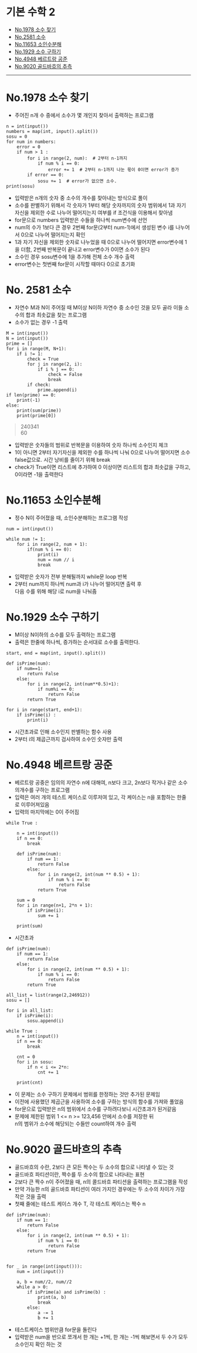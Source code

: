 # 기본 수학 2

- [No.1978 소수 찾기](#no1978-소수-찾기)
- [No.2581 소수](#no-2581-소수)
- [No.11653 소인수분해](#no11653-소인수분해)
- [No.1929 소수 구하기](#no1929-소수-구하기)
- [No.4948 베르트랑 공준](#no4948-베르트랑-공준)
- [No.9020 골드바흐의 추측](#no9020-골드바흐의-추측)

--- 

# No.1978 소수 찾기
- 주어진 n개 수 중에서 소수가 몇 개인지 찾아서 출력하는 프로그램

```
n = int(input())
numbers = map(int, input().split())
sosu = 0
for num in numbers:
    error = 0
    if num > 1 :
        for i in range(2, num):  # 2부터 n-1까지
            if num % i == 0:
                error += 1  # 2부터 n-1까지 나눈 몫이 0이면 error가 증가
        if error == 0:
            sosu += 1  # error가 없으면 소수.
print(sosu)
```

- 입력받은 n개의 숫자 중 소수의 개수를 찾아내는 방식으로 풀이
- 소수를 판별하기 위해서 각 숫자가 1부터 해당 숫자까지의 숫자 범위에서 1과 자기 자신을 제외한 수로 나누어 떨어지는지 여부를 if 조건식을 이용해서 찾아냄
- for문으로 numbers 입력받은 수들을 하나씩 num변수에 선언
- num의 수가 1보다 큰 경우 2번째 for문(2부터 num-1)에서 생성된 변수 i를 나누어서 0으로 나누어 떨어지는지 확인
- 1과 자기 자신을 제외한 숫자로 나누었을 때 0으로 나누어 떨어지면 error변수에 1을 더함, 2번째 반복문이 끝나고 error변수가 0이면 소수가 된다
- 소수인 경우 sosu변수에 1을 추가해 전체 소수 개수 출력
- error변수는 첫번째 for문이 시작할 때마다 0으로 초기화 

# No. 2581 소수
- 자연수 M과 N이 주어질 때 M이상 N이하 자연수 중 소수인 것을 모두 골라 이들 소수의 합과 최솟값을 찾는 프로그램
- 소수가 없는 경우 -1 출력

```
M = int(input())
N = int(input())
prime = []
for i in range(M, N+1):
    if i != 1:
        check = True
        for j in range(2, i):
            if i % j == 0:
                check = False
                break
        if check:
            prime.append(i)
if len(prime) == 0:
    print(-1)
else:
    print(sum(prime))
    print(prime[0])
```
> 240341  
60
- 입력받은 숫자들의 범위로 반복문을 이용하여 숫자 하나씩 소수인지 체크 
- 1이 아니면 2부터 자기자신을 제외한 수를 하나씩 나눠 0으로 나누어 떨어지면 소수 false값으로. 시간 낭비를 줄이기 위해 break
- check가 True이면 리스트에 추가하여 0 이상이면 리스트의 합과 최솟값을 구하고,   
0이라면 -1을 출력한다

# No.11653 소인수분해
- 정수 N이 주어졌을 때, 소인수분해하는 프로그램 작성

```
num = int(input())

while num != 1:
    for i in range(2, num + 1):
        if(num % i == 0):
            print(i)
            num = num // i
            break
```
- 입력받은 숫자가 전부 분해될까지 while문 loop 반복
- 2부터 num까지 하나씩 num과 i가 나누어 떨어지면 출력 후  
다음 수를 위해 해당 i로 num을 나눠줌


# No.1929 소수 구하기
- M이상 N이하의 소수를 모두 출력하는 프로그램
- 출력은 한줄에 하나씩, 증가하는 순서대로 소수를 출력한다.

```
start, end = map(int, input().split())

def isPrime(num):
    if num==1:
        return False
    else:
        for i in range(2, int(num**0.5)+1):
            if num%i == 0:
                return False
        return True

for i in range(start, end+1):
    if isPrime(i) :
        print(i)
```
- 시간초과로 인해 소수인지 판별하는 함수 사용
- 2부터 i의 제곱근까지 검사하여 소수인 숫자만 출력

# No.4948 베르트랑 공준
- 베르트랑 공중은 임의의 자연수 n에 대해여, n보다 크고, 2n보다 작거나 같은 소수의개수를 구하는 프로그램
- 입력은 여러 개의 테스트 케이스로 이루저여 있고, 각 케이스는 n을 포함하는 한줄로 이루어져있음
- 입력의 마지막에는 0이 주어짐

```
while True :

    n = int(input())
    if n == 0:
        break

    def isPrime(num):
        if num == 1:
            return False
        else:
            for i in range(2, int(num ** 0.5) + 1):
                if num % i == 0:
                    return False
            return True

    sum = 0
    for i in range(n+1, 2*n + 1):
        if isPrime(i):
            sum += 1

    print(sum)
```
- 시간초과

```
def isPrime(num):
    if num == 1:
        return False
    else:
        for i in range(2, int(num ** 0.5) + 1):
            if num % i == 0:
                return False
        return True

all_list = list(range(2,246912))
sosu = []

for i in all_list:
    if isPrime(i):
        sosu.append(i)

while True :
    n = int(input())
    if n == 0:
        break

    cnt = 0
    for i in sosu:
        if n < i <= 2*n:
            cnt += 1

    print(cnt)
```
- 이 문제는 소수 구하기 문제에서 범위를 한정하는 것만 추가된 문제임
- 이전에 사용했던 제곱근을 사용하여 소수를 구하는 방식의 함수를 가져와 풀었음
- for문으로 입력받은 n의 범위에서 소수를 구하려다보니 시간초과가 된거같음
- 문제에 제한된 범위 1 <= n >= 123,456 안에서 소수를 저장한 뒤  
n의 범위가 소수에 해당되는 수들만 count하여 개수 출력

# No.9020 골드바흐의 추측
- 골드바흐의 수란, 2보다 큰 모든 짝수는 두 소수의 합으로 나타낼 수 있는 것
- 골드바흐 파티션이란, 짝수를 두 소수의 합으로 나타내는 표현
- 2보다 큰 짝수 n이 주어졌을 때, n의 콜드바흐 파티션을 출력하는 프로그램을 작성
- 만약 가능한 n의 골드바흐 파티션이 여러 가지인 경우에는 두 소수의 차이가 가장 작은 것을 출력
- 첫째 줄에는 테스트 케이스 개수 T, 각 테스트 케이스는 짝수 n

```
def isPrime(num):
    if num == 1:
        return False
    else:
        for i in range(2, int(num ** 0.5) + 1):
            if num % i == 0:
                return False
        return True


for _ in range(int(input())):
    num = int(input())

    a, b = num//2, num//2
    while a > 0:
        if isPrime(a) and isPrime(b) :
            print(a, b)
            break
        else:
            a -= 1
            b += 1
```
- 테스트케이스 범위만큼 for문을 돌린다
- 입력받은 num을 반으로 쪼개서 한 개는 +1씩, 한 개는 -1씩 해보면서 두 수가 모두 소수인지 확인 하는 것
